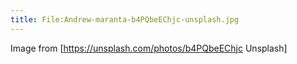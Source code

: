 ```yaml
---
title: File:Andrew-maranta-b4PQbeEChjc-unsplash.jpg
---
```


Image from [https://unsplash.com/photos/b4PQbeEChjc Unsplash]